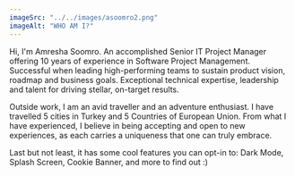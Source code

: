 ```yaml
---
imageSrc: "../../images/asoomro2.png"
imageAlt: "WHO AM I?"
---
```


Hi, I'm  Amresha Soomro. An accomplished Senior IT Project Manager offering 10 years of experience in Software Project Management. Successful when leading high-performing teams to sustain product vision, roadmap and business goals. Exceptional technical expertise, leadership and talent for driving stellar, on-target results.


Outside work, I am an avid traveller and an adventure enthusiast. I have travelled 5 cities in Turkey and 5 Countries of European Union. From what I have experienced, I believe in being accepting and open to new experiences, as each carries a uniqueness that one can truly embrace.

Last but not least, it has some cool features you can opt-in to: Dark Mode, Splash Screen, Cookie Banner, and more to find out :)
